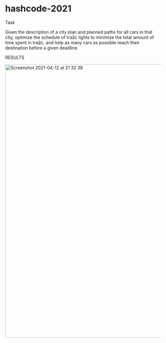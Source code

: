 # hashcode-2021
Task

Given the description of a city plan and planned paths for all cars in that city, optimize the schedule of traƻc lights to minimize the total amount of time spent in traƻc, and help as many cars as possible reach their destination before a given deadline.

RESULTS 

<img width="881" alt="Screenshot 2021-04-12 at 21 32 38" src="https://user-images.githubusercontent.com/82411624/114458324-f6272800-9bd6-11eb-929a-e4a56a65d624.png">
